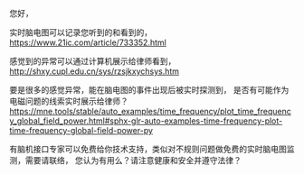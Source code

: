 
您好，

实时脑电图可以记录您听到的和看到的，
https://www.21ic.com/article/733352.html

感觉到的异常可以通过计算机展示给律师看到，
http://shxy.cupl.edu.cn/sys/rzsjkxychsys.htm

要是很多的感觉异常，能在脑电图的事件出现后被实时探测到，
是否有可能作为电磁问题的线索实时展示给律师？
https://mne.tools/stable/auto_examples/time_frequency/plot_time_frequency_global_field_power.html#sphx-glr-auto-examples-time-frequency-plot-time-frequency-global-field-power-py

有脑机接口专家可以免费给你技术支持，类似对不规则问题做免费的实时脑电图监测，需要请联络，
您认为有用么？请注意健康和安全并遵守法律？
